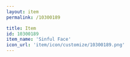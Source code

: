 ```yaml
---
layout: item
permalink: /10300189

title: Item
id: 10300189
item_name: 'Sinful Face'
icon_url: 'item/icon/customize/10300189.png'
---
```


